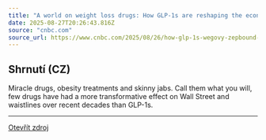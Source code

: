 ```yaml
---
title: "A world on weight loss drugs: How GLP-1s are reshaping the economy"
date: 2025-08-27T20:26:43.816Z
source: "cnbc.com"
source_url: https://www.cnbc.com/2025/08/26/how-glp-1s-wegovy-zepbound-are-reshaping-the-economy.html
---
```


## Shrnutí (CZ)
Miracle drugs, obesity treatments and skinny jabs. Call them what you will, few drugs have had a more transformative effect on Wall Street and waistlines over recent decades than GLP-1s.

---

[Otevřít zdroj](https://www.cnbc.com/2025/08/26/how-glp-1s-wegovy-zepbound-are-reshaping-the-economy.html)
